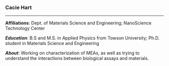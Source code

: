 ### Cacie Hart
___

**Affiliations**: Dept. of Materials Science and Engineering; NanoScience Technology Center

***Education***: B.S and M.S. in Applied Physics from Towson University; Ph.D. student in Materials Science and Engineering

***About***: Working on characterization of MEAs, as well as trying to understand the interactions between biological assays and materials.